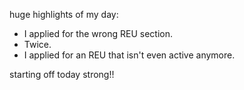 huge highlights of my day:

- I applied for the wrong REU section.
- Twice.
- I applied for an REU that isn't even active anymore.

starting off today strong!!
